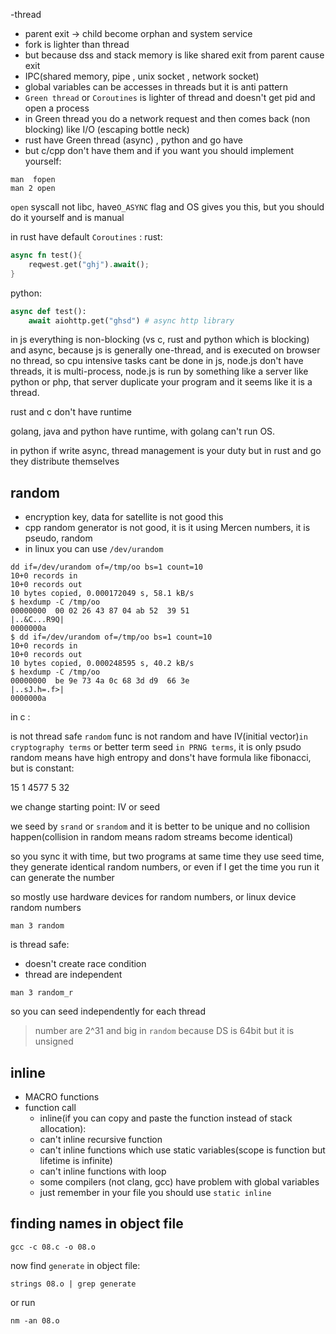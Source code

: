 -thread 
 - parent exit -> child become orphan and system service
 - fork is lighter than thread 
 - but because dss and stack memory is like shared exit from parent cause exit
 - IPC(shared memory, pipe , unix socket , network socket)
 - global variables can be accesses in threads but it is anti pattern
 - `Green thread` or `Coroutines` is lighter of thread and doesn't get pid and open a process
 - in Green thread you do a network request and then comes back (non blocking) like I/O (escaping bottle neck)
 - rust have Green thread (async) , python and go have
 - but c/cpp don't have them and if you want you should implement yourself:
 ```
man  fopen
man 2 open
```
`open` syscall not libc, have`O_ASYNC` flag and OS gives you this, but you should do it yourself and is manual

in rust have default `Coroutines` :
rust:
```rust
async fn test(){
    reqwest.get("ghj").await(); 
}
```
python:
```python
async def test():
    await aiohttp.get("ghsd") # async http library
```
in js everything is non-blocking (vs c, rust and python which is blocking) and async, because js is generally one-thread, and is executed on browser no thread, so cpu intensive tasks cant be done in js, node.js don't have threads, it is multi-process, node.js is run by something like a server like python  or php, that server duplicate your program and it seems like it is a thread.

rust and c don't have runtime

golang, java and python have runtime, with golang can't run OS.

in python if write async, thread management is your duty but in rust and go they distribute themselves

## random
- encryption key, data for satellite is not good this
- cpp random generator is not good, it is it using Mercen numbers, it is pseudo, random
- in linux you can use `/dev/urandom`
```
dd if=/dev/urandom of=/tmp/oo bs=1 count=10
10+0 records in
10+0 records out
10 bytes copied, 0.000172049 s, 58.1 kB/s
$ hexdump -C /tmp/oo
00000000  00 02 26 43 87 04 ab 52  39 51                    |..&C...R9Q|
0000000a
$ dd if=/dev/urandom of=/tmp/oo bs=1 count=10
10+0 records in
10+0 records out
10 bytes copied, 0.000248595 s, 40.2 kB/s
$ hexdump -C /tmp/oo
00000000  be 9e 73 4a 0c 68 3d d9  66 3e                    |..sJ.h=.f>|
0000000a
```

in c :

is not thread safe
`random` func is not random and have IV(initial vector)`in cryptography terms` or better term seed `in PRNG terms`, it is only psudo random means have high entropy and dons't have formula like fibonacci, but is constant:

15  1   4577    5   32

we change starting point: IV or seed 

we seed by `srand` or `srandom` and it is better to be unique and no collision happen(collision in random means radom streams become identical)

so you sync it with time, but two programs at same time they use seed time, they generate identical random numbers, or even if I get the time you run it can generate the number

so mostly use hardware devices for random numbers, or linux device random numbers
```
man 3 random
```
is thread safe:
- doesn't create race condition
- thread are independent
```
man 3 random_r
```
so you can seed independently  for each thread

> number are 2^31 and big in `random` because DS is 64bit but it is unsigned 


## inline 
- MACRO functions
- function call
    - inline(if you can copy and paste the function instead of stack allocation):
    - can't inline recursive function
    - can't inline functions which use static variables(scope is function but lifetime is infinite)
    - can't inline functions with loop
    - some compilers (not clang, gcc) have problem with global variables
    - just remember in your file you should use `static inline`

## finding names in object file
```
gcc -c 08.c -o 08.o
```
now find `generate` in object file:
```
strings 08.o | grep generate 
```
or run
```
nm -an 08.o
```
